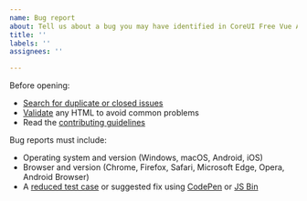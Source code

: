 ```yaml
---
name: Bug report
about: Tell us about a bug you may have identified in CoreUI Free Vue Admin Template.
title: ''
labels: ''
assignees: ''

---
```


Before opening:

- [Search for duplicate or closed issues](https://github.com/coreui/coreui-pro-vue-admin-template/issues?utf8=%E2%9C%93&q=is%3Aissue)
- [Validate](https://html5.validator.nu/) any HTML to avoid common problems
- Read the [contributing guidelines](https://github.com/coreui/coreui-pro-vue-admin-template/blob/main/.github/CONTRIBUTING.md)

Bug reports must include:

- Operating system and version (Windows, macOS, Android, iOS)
- Browser and version (Chrome, Firefox, Safari, Microsoft Edge, Opera, Android Browser)
- A [reduced test case](https://css-tricks.com/reduced-test-cases/) or suggested fix using [CodePen](https://codepen.io/) or [JS Bin](https://jsbin.com/)
